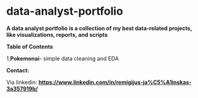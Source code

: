 # data-analyst-portfolio
**A data analyst portfolio is a collection of my best data-related projects, like visualizations, reports, and scripts**



**Table of Contents**




1.**Pokemonai**- simple data cleaning and EDA








**Contact:**



Via linkedin: **https://www.linkedin.com/in/remigijus-ja%C5%A1inskas-3a357919b/**


